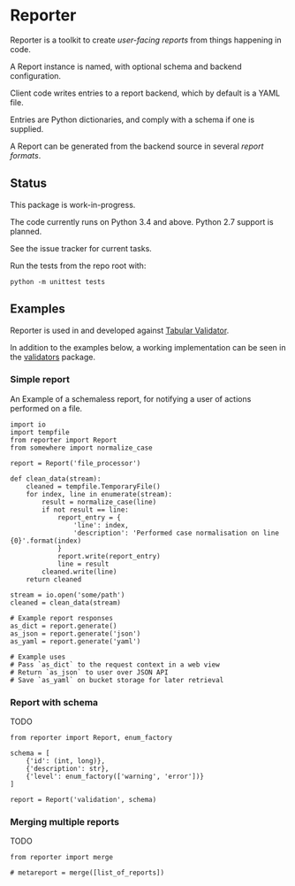 # Reporter

Reporter is a toolkit to create *user-facing reports* from things happening in code.

A Report instance is named, with optional schema and backend configuration.

Client code writes entries to a report backend, which by default is a YAML file.

Entries are Python dictionaries, and comply with a schema if one is supplied.

A Report can be generated from the backend source in several *report formats*.


## Status

This package is work-in-progress.

The code currently runs on Python 3.4 and above. Python 2.7 support is planned.

See the issue tracker for current tasks.

Run the tests from the repo root with:

```
python -m unittest tests
```


## Examples

Reporter is used in and developed against [Tabular Validator](https://github.com/okfn/tabular-validator).

In addition to the examples below, a working implementation can be seen in the [validators](https://github.com/okfn/tabular-validator/tabular_validator/validators/) package.

### Simple report

An Example of a schemaless report, for notifying a user of actions performed on a file.

```
import io
import tempfile
from reporter import Report
from somewhere import normalize_case

report = Report('file_processor')

def clean_data(stream):
    cleaned = tempfile.TemporaryFile()
    for index, line in enumerate(stream):
        result = normalize_case(line)
        if not result == line:
            report_entry = {
                'line': index,
                'description': 'Performed case normalisation on line {0}'.format(index)
            }
            report.write(report_entry)
            line = result
        cleaned.write(line)
    return cleaned

stream = io.open('some/path')
cleaned = clean_data(stream)

# Example report responses
as_dict = report.generate()
as_json = report.generate('json')
as_yaml = report.generate('yaml')

# Example uses
# Pass `as_dict` to the request context in a web view
# Return `as_json` to user over JSON API
# Save `as_yaml` on bucket storage for later retrieval
```

### Report with schema

TODO

```
from reporter import Report, enum_factory

schema = [
    {'id': (int, long)},
    {'description': str},
    {'level': enum_factory(['warning', 'error'])}
]

report = Report('validation', schema)
```

### Merging multiple reports

TODO

```
from reporter import merge

# metareport = merge([list_of_reports])
```
